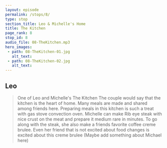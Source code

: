 ```yaml
---
layout: episode
permalink: /stops/8/
type: stop
section_title: Leo & Michelle's Home
title: The Kitchen
page_rank: 8
stop_id: 8
audio_file: 08-TheKitchen.mp3
hero_images:
 - path: 08-TheKitchen-01.jpg
   alt_text:
 - path: 08-TheKitchen-02.jpg
   alt_text:
---
```


## Leo

> One of Leo and Michelle's
The Kitchen
The couple would say that the kitchen is the heart of home. Many meals are made and shared among friends here.
Preparing meals in this kitchen is such a treat with gas stove convection oven. Michelle can make Rib eye steak
with nice crust on the meat and prepare it medium rare in minutes. To go along with the steak, she also make a friends favorite
coffee creme brulee. Even her friend that is not excited about food changes is excited about this creme brulee (Maybe add something about Michael here)
